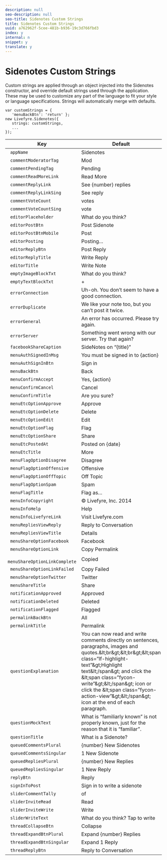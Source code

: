 ```yaml
---
description: null
seo-description: null
seo-title: Sidenotes Custom Strings
title: Sidenotes Custom Strings
uuid: a762962f-5cee-481b-b936-19c3d766fbd3
index: y
internal: n
snippet: y
translate: y
---
```


# Sidenotes Custom Strings


<a id="section_bbp_g3y_ty"></a>

Custom strings are applied through an object injected into the Sidenotes constructor, and override default strings used through the application. These may be used to customize any part of the language to fit your style or language specifications. Strings will automatically merge with defaults.

```
var customStrings = { 
   'menuBackBtn': 'return' }; 
new Livefyre.Sidenotes({ 
   strings: customStrings, 
   ...  
});
```

|  Key  | Default  |
|---|---|
|  ` appName`  | Sidenotes  |
|  ` commentModeratorTag`  | Mod  |
|  ` commentPendingTag`  | Pending  |
|  ` commentReadMoreLink`  | Read More  |
|  ` commentReplyLink`  | See {number} replies  |
|  ` commentReplyLinkSing`  | See reply  |
|  ` commentVoteCount`  | votes  |
|  ` commentVoteCountSing`  | vote  |
|  ` editorPlaceholder`  | What do you think?  |
|  ` editorPostBtn`  | Post Sidenote  |
|  ` editorPostBtnMobile`  | Post  |
|  ` editorPosting`  | Posting…  |
|  ` editorReplyBtn`  | Post Reply  |
|  ` editorReplyTitle`  | Write Reply  |
|  ` editorTitle`  | Write Note  |
|  ` emptyImageBlockTxt`  | What do you think?  |
|  ` emptyTextBlockTxt`  | +  |
|  ` errorConnection`  | Uh-oh. You don’t seem to have a good connection.  |
|  ` errorDuplicate`  | We like your note too, but you can’t post it twice.  |
|  ` errorGeneral`  | An error has occurred. Please try again.  |
|  ` errorServer`  | Something went wrong with our server. Try that again?  |
|  ` facebookShareCaption`  | SideNotes on “{title}”  |
|  ` menuAuthSignedInMsg`  | You must be signed in to {action}  |
|  ` menuAuthSignInBtn`  | Sign in  |
|  ` menuBackBtn`  | Back  |
|  ` menuConfirmAccept`  | Yes, {action}  |
|  ` menuConfirmCancel`  | Cancel  |
|  ` menuConfirmTitle`  | Are you sure?  |
|  ` menuEtcOptionApprove`  | Approve  |
|  ` menuEtcOptionDelete`  | Delete  |
|  ` menuEtcOptionEdit`  | Edit  |
|  ` menuEtcOptionFlag`  | Flag  |
|  ` menuEtcOptionShare`  | Share  |
|  ` menuEtcPostedAt`  | Posted on {date}  |
|  ` menuEtcTitle`  | More  |
|  ` menuFlagOptionDisagree`  | Disagree  |
|  ` menuFlagOptionOffensive`  | Offensive  |
|  ` menuFlagOptionOffTopic`  | Off Topic  |
|  ` menuFlagOptionSpam`  | Spam  |
|  ` menuFlagTitle`  | Flag as…  |
|  ` menuInfoCopyright`  | © Livefyre, Inc. 2014  |
|  ` menuInfoHelp`  | Help  |
|  ` menuInfoLivefyreLink`  | Visit Livefyre.com  |
|  ` menuRepliesViewReply`  | Reply to Conversation  |
|  ` menuRepliesViewTitle`  | Details  |
|  ` menuShareOptionFacebook`  | Facebook  |
|  ` menuShareOptionLink`  | Copy Permalink  |
|  ` menuShareOptionLinkComplete`  | Copied  |
|  ` menuShareOptionLinkFailed`  | Copy Failed  |
|  ` menuShareOptionTwitter`  | Twitter  |
|  ` menuShareTitle`  | Share  |
|  ` notificationApproved`  | Approved  |
|  ` notificationDeleted`  | Deleted  |
|  ` notificationFlagged`  | Flagged  |
|  ` permalinkBackBtn`  | All  |
|  ` permalinkTitle`  | Permalink  |
|  ` questionExplanation`  | You can now read and write comments directly on sentences, paragraphs, images and quotes.&amp;lt;br&amp;gt;&amp;lt;br&amp;gt;&amp;lt;span class=”lf-highlight-text”&amp;gt;Highlight text&amp;lt;/span&amp;gt; and click the &amp;lt;span class=”fycon-write”&amp;gt;&amp;lt;/span&amp;gt; icon or click the &amp;lt;span class=”fycon-action-view”&amp;gt;&amp;lt;/span&amp;gt; icon at the end of each paragraph.  |
|  ` questionMockText`  | What is “familiarly known” is not properly known, just for the reason that it is “familiar”.  |
|  ` questionTitle`  | What is a Sidenote?  |
|  ` queuedCommentsPlural`  | {number} New Sidenotes  |
|  ` queuedCommentsSingular`  | 1 New Sidenote  |
|  ` queuedRepliesPlural`  | {number} New Replies  |
|  ` queuedRepliesSingular`  | 1 New Reply  |
|  ` replyBtn`  | Reply  |
|  ` signInToPost`  | Sign in to write a sidenote  |
|  ` sliderCommentTally`  | of  |
|  ` sliderInviteRead`  | Read  |
|  ` sliderInviteWrite`  | Write  |
|  ` sliderWriteText`  | What do you think? Tap to write  |
|  ` threadCollapseBtn`  | Collapse  |
|  ` threadExpandBtnPlural`  | Expand {number} Replies  |
|  ` threadExpandBtnSingular`  | Expand 1 Reply  |
|  ` threadReplyBtn`  | Reply to Conversation  |

